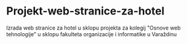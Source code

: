 # Projekt-web-stranice-za-hotel
Izrada web stranice za hotel u sklopu projekta za kolegij "Osnove web tehnologije" u sklopu fakulteta organizacije i informatike u Varaždinu
